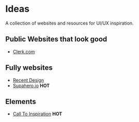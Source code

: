 # Ideas

A collection of websites and resources for UI/UX inspiration.

## Public Websites that look good
- [Clerk.com](https://clerk.com/)

## Fully websites
- [Recent Design](https://recent.design/)
- [Supahero.io](https://www.supahero.io/) **HOT**

## Elements
- [Call To Inspiration](https://calltoinspiration.com/) **HOT** 